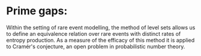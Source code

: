 # Prime gaps: 

Within the setting of rare event modelling, the method of level sets allows
us to define an equivalence relation over rare events with distinct rates of entropy production. As a measure of the efficacy of this method it is applied to Cramér's conjecture, an open problem in probabilistic number theory.
